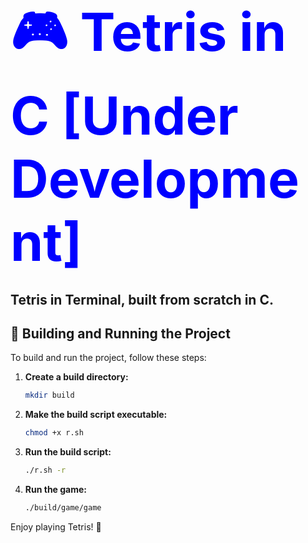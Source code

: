 # <span style="color: blue; font-size: 3em;">🎮 Tetris in C [Under Development]</span>

Tetris in Terminal, built from scratch in C.
---

## 🔧 Building and Running the Project

To build and run the project, follow these steps:

1. **Create a build directory:**

    ```sh
    mkdir build
    ```

2. **Make the build script executable:**

    ```sh
    chmod +x r.sh
    ```

3. **Run the build script:**

    ```sh
    ./r.sh -r
    ```

4. **Run the game:**

    ```sh
    ./build/game/game
    ```

Enjoy playing Tetris! 🎉

